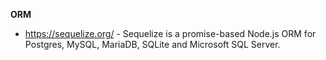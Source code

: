 **ORM**
- https://sequelize.org/  - Sequelize is a promise-based Node.js ORM for Postgres, MySQL, MariaDB, SQLite and Microsoft SQL Server.
